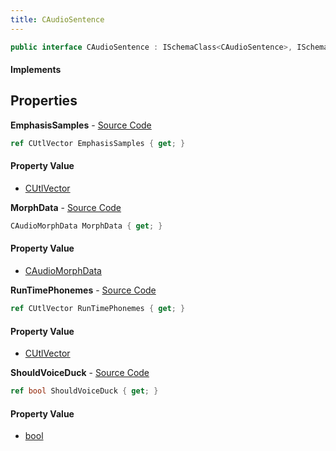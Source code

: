 ```yaml
---
title: CAudioSentence
---
```


```csharp
public interface CAudioSentence : ISchemaClass<CAudioSentence>, ISchemaField, ISchemaClass, INativeHandle
```

#### Implements

## Properties

**EmphasisSamples** - [Source Code](https://github.com/swiftly-solution/swiftlys2/blob/master/managed/src/SwiftlyS2.Generated/Schemas/Interfaces/CAudioSentence.cs#L22)

```csharp
ref CUtlVector EmphasisSamples { get; }
```

#### Property Value

- [CUtlVector](/docs/api/shared/natives/cutlvector)

**MorphData** - [Source Code](https://github.com/swiftly-solution/swiftlys2/blob/master/managed/src/SwiftlyS2.Generated/Schemas/Interfaces/CAudioSentence.cs#L24)

```csharp
CAudioMorphData MorphData { get; }
```

#### Property Value

- [CAudioMorphData](/docs/api/shared/schemadefinitions/caudiomorphdata)

**RunTimePhonemes** - [Source Code](https://github.com/swiftly-solution/swiftlys2/blob/master/managed/src/SwiftlyS2.Generated/Schemas/Interfaces/CAudioSentence.cs#L19)

```csharp
ref CUtlVector RunTimePhonemes { get; }
```

#### Property Value

- [CUtlVector](/docs/api/shared/natives/cutlvector)

**ShouldVoiceDuck** - [Source Code](https://github.com/swiftly-solution/swiftlys2/blob/master/managed/src/SwiftlyS2.Generated/Schemas/Interfaces/CAudioSentence.cs#L16)

```csharp
ref bool ShouldVoiceDuck { get; }
```

#### Property Value

- [bool](https://learn.microsoft.com/dotnet/api/system.boolean)

